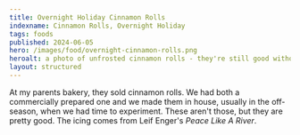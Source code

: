```yaml
---
title: Overnight Holiday Cinnamon Rolls
indexname: Cinnamon Rolls, Overnight Holiday
tags: foods
published: 2024-06-05
hero: /images/food/overnight-cinnamon-rolls.png
heroalt: a photo of unfrosted cinnamon rolls - they're still good without the frosting!
layout: structured
---
```


At my parents bakery, they sold cinnamon rolls. We had both a commercially prepared one and we made them in house, usually
in the off-season, when we had time to experiment. These aren't those, but they are pretty good. The icing comes from
Leif Enger's _Peace Like A River_.
